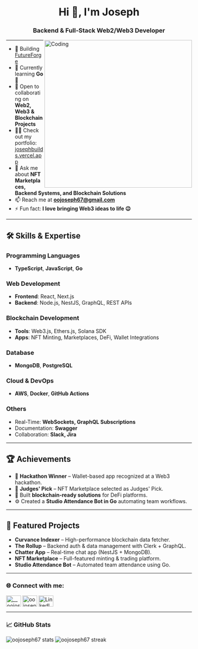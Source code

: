 <h1 align="center">Hi 👋, I'm Joseph</h1>
<h3 align="center">Backend & Full-Stack Web2/Web3 Developer</h3>
<img align="right" alt="Coding" width="400" src="https://cdn.dribbble.com/users/1162077/screenshots/3848914/programmer.gif" />

---

- 🔭 Building [FutureForge](https://github.com/FutureForge)  
- 🌱 Currently learning **Go** 🚀  
- 👯 Open to collaborating on **Web2, Web3 & Blockchain Projects**  
- 👨‍💻 Check out my portfolio: [josephbuilds.vercel.app](https://josephbuilds.vercel.app/)  
- 💬 Ask me about **NFT Marketplaces, Backend Systems, and Blockchain Solutions**  
- 📫 Reach me at **oojoseph67@gmail.com**  
- ⚡ Fun fact: **I love bringing Web3 ideas to life 😉**

---

<h2>🛠️ Skills & Expertise</h2>

### Programming Languages
- **TypeScript**, **JavaScript**, **Go**

### Web Development
- **Frontend**: React, Next.js  
- **Backend**: Node.js, NestJS, GraphQL, REST APIs  

### Blockchain Development
- **Tools**: Web3.js, Ethers.js, Solana SDK  
- **Apps**: NFT Minting, Marketplaces, DeFi, Wallet Integrations  

### Database
- **MongoDB**, **PostgreSQL**

### Cloud & DevOps
- **AWS**, **Docker**, **GitHub Actions**

### Others
- Real-Time: **WebSockets, GraphQL Subscriptions**  
- Documentation: **Swagger**  
- Collaboration: **Slack, Jira**

---

<h2>🏆 Achievements</h2>

- 🥇 **Hackathon Winner** – Wallet-based app recognized at a Web3 hackathon.  
- 🏅 **Judges' Pick** – NFT Marketplace selected as Judges' Pick.  
- 🚀 Built **blockchain-ready solutions** for DeFi platforms.  
- ⚙️ Created a **Studio Attendance Bot in Go** automating team workflows.  

---

<h2>🌟 Featured Projects</h2>

- **Curvance Indexer** – High-performance blockchain data fetcher.  
- **The Rollup** – Backend auth & data management with Clerk + GraphQL.  
- **Chatter App** – Real-time chat app (NestJS + MongoDB).  
- **NFT Marketplace** – Full-featured minting & trading platform.  
- **Studio Attendance Bot** – Automated team attendance using Go.  

---

<h3>🌐 Connect with me:</h3>
<p align="left">
<a href="https://twitter.com/0xJoseph" target="blank"><img align="center" src="https://raw.githubusercontent.com/rahuldkjain/github-profile-readme-generator/master/src/images/icons/Social/twitter.svg" alt="__oojoseph" height="30" width="40" /></a>
<a href="mailto:oojoseph67@gmail.com" target="blank"><img align="center" src="https://img.icons8.com/color/48/000000/gmail.png" alt="oojoseph67" height="30" width="40" /></a>
<a href="https://www.linkedin.com/in/joseph-okolo-00b760178/" target="blank"><img align="center" src="https://raw.githubusercontent.com/rahuldkjain/github-profile-readme-generator/master/src/images/icons/Social/linked-in-alt.svg" alt="LinkedIn" height="30" width="40" /></a>
</p>

---

<h3>📈 GitHub Stats</h3>
<p align="left">
  <img src="https://github-readme-stats.vercel.app/api?username=oojoseph67&show_icons=true&theme=radical" alt="oojoseph67 stats" />
  <img src="https://github-readme-streak-stats.herokuapp.com/?user=oojoseph67&theme=radical" alt="oojoseph67 streak" />
</p>

